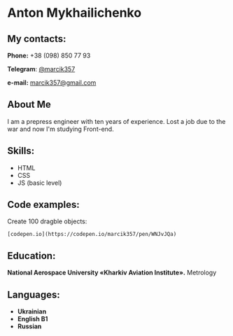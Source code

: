 # Anton Mykhailichenko
## My contacts:

__Phone:__ +38 (098) 850 77 93

__Telegram__: [@marcik357](https://t.me/marcik357)

__e-mail:__ [marcik357@gmail.com](mailto:marcik357@gmail.com)

## About Me
I am a prepress engineer with ten years of experience. Lost a job due to the war and now I'm studying Front-end.

## Skills:
* HTML
* CSS
* JS (basic level)

## Code examples:
Create 100 dragble objects:
```
[codepen.io](https://codepen.io/marcik357/pen/WNJvJQa)

```

## Education:
**National Aerospace University «Kharkiv Aviation Institute».**
 Metrology
 
## Languages:
 * **Ukrainian**
 * **English B1**
 * **Russian**
